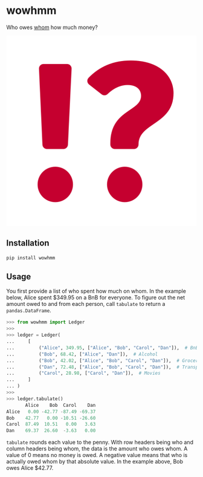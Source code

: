 # wowhmm

Who owes [whom](https://en.wiktionary.org/wiki/whom#Usage_notes) how much money?

![wowhmm](https://github.com/yoonthegoon/wowhmm/blob/main/media/wowhmm.png?raw=true)

## Installation

<!-- TODO: Set this up with PyPI. -->

```bash
pip install wowhmm
```

## Usage

You first provide a list of who spent how much on whom.
In the example below, Alice spent $349.95 on a BnB for everyone.
To figure out the net amount owed to and from each person, call `tabulate` to return a `pandas.DataFrame`.

```python
>>> from wowhmm import Ledger
>>>
>>> ledger = Ledger(
...     [
...         ("Alice", 349.95, ["Alice", "Bob", "Carol", "Dan"]),  # BnB
...         ("Bob", 68.42, ["Alice", "Dan"]),  # Alcohol
...         ("Bob", 42.02, ["Alice", "Bob", "Carol", "Dan"]),  # Groceries
...         ("Dan", 72.48, ["Alice", "Bob", "Carol", "Dan"]),  # Transportation
...         ("Carol", 28.98, ["Carol", "Dan"]),  # Movies
...     ]
... )
>>>
>>> ledger.tabulate()
       Alice    Bob  Carol    Dan
Alice   0.00 -42.77 -87.49 -69.37
Bob    42.77   0.00 -10.51 -26.60
Carol  87.49  10.51   0.00   3.63
Dan    69.37  26.60  -3.63   0.00
```

`tabulate` rounds each value to the penny.
With row headers being who and column headers being whom, the data is the amount who owes whom.
A value of 0 means no money is owed.
A negative value means that who is actually owed whom by that absolute value.
In the example above, Bob owes Alice $42.77.
